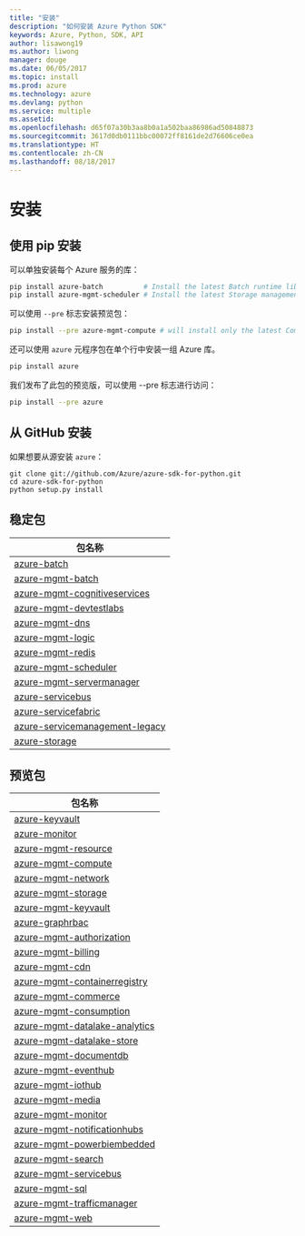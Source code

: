 ```yaml
---
title: "安装"
description: "如何安装 Azure Python SDK"
keywords: Azure, Python, SDK, API
author: lisawong19
ms.author: liwong
manager: douge
ms.date: 06/05/2017
ms.topic: install
ms.prod: azure
ms.technology: azure
ms.devlang: python
ms.service: multiple
ms.assetid: 
ms.openlocfilehash: d65f07a30b3aa8b0a1a502baa86986ad50848873
ms.sourcegitcommit: 3617d0db0111bbc00072ff8161de2d76606ce0ea
ms.translationtype: HT
ms.contentlocale: zh-CN
ms.lasthandoff: 08/18/2017
---
```

# <a name="installation"></a>安装

## <a name="installation-with-pip"></a>使用 pip 安装

可以单独安装每个 Azure 服务的库：

```bash
pip install azure-batch          # Install the latest Batch runtime library
pip install azure-mgmt-scheduler # Install the latest Storage management library
```

可以使用 `--pre` 标志安装预览包：

```bash
pip install --pre azure-mgmt-compute # will install only the latest Compute Management library
```

还可以使用 `azure` 元程序包在单个行中安装一组 Azure 库。

```bash
pip install azure
```

我们发布了此包的预览版，可以使用 --pre 标志进行访问：

```bash
pip install --pre azure
```

## <a name="install-from-github"></a>从 GitHub 安装

如果想要从源安装 `azure`：

    git clone git://github.com/Azure/azure-sdk-for-python.git
    cd azure-sdk-for-python
    python setup.py install

## <a name="stable-packages"></a>稳定包
| 包名称 |
|--------------|
|[azure-batch](https://pypi.org/project/azure-batch/)  |   
|[azure-mgmt-batch](https://pypi.org/project/azure-mgmt-batch/)|
|[azure-mgmt-cognitiveservices](https://pypi.org/project/azure-mgmt-cognitiveservices/)|    
|[azure-mgmt-devtestlabs](https://pypi.org/project/azure-mgmt-devtestlabs/)|    
|[azure-mgmt-dns](https://pypi.org/project/azure-mgmt-dns/) |
|[azure-mgmt-logic](https://pypi.org/project/azure-mgmt-logic/)|
|[azure-mgmt-redis](https://pypi.org/project/azure-mgmt-redis/)|
|[azure-mgmt-scheduler](https://pypi.org/project/azure-mgmt-scheduler/)|    
|[azure-mgmt-servermanager](https://pypi.org/project/azure-mgmt-servermanager/)|    
|[azure-servicebus](https://pypi.org/project/azure-mgmt-servicebus/)|   
|[azure-servicefabric](https://pypi.org/project/azure-servicefabric/)|  
|[azure-servicemanagement-legacy](https://pypi.org/project/azure-servicemanagement-legacy/)|    
|[azure-storage](https://pypi.org/project/azure-storage/)|  

## <a name="preview-packages"></a>预览包
| 包名称 | 
|--------------|
|[azure-keyvault](https://pypi.org/project/azure-keyvault/)|    
|[azure-monitor](https://pypi.org/project/azure-monitor)|   
|[azure-mgmt-resource](https://pypi.org/project/azure-mgmt-resource)|   
|[azure-mgmt-compute](https://pypi.org/project/azure-mgmt-compute)| 
|[azure-mgmt-network](https://pypi.org/project/azure-mgmt-network)| 
|[azure-mgmt-storage](https://pypi.org/project/azure-mgmt-storage)| 
|[azure-mgmt-keyvault](https://pypi.org/project/azure-mgmt-keyvault)|   
|[azure-graphrbac](https://pypi.org/project/azure-graphrbac)|   
|[azure-mgmt-authorization](https://pypi.org/project/azure-mgmt-authorization)| 
|[azure-mgmt-billing](https://pypi.org/project/azure-mgmt-billing)| 
|[azure-mgmt-cdn](https://pypi.org/project/azure-mgmt-cdn)| 
|[azure-mgmt-containerregistry](https://pypi.org/project/azure-mgmt-containerregistry)| 
|[azure-mgmt-commerce](https://pypi.org/project/azure-mgmt-commerce)|   
|[azure-mgmt-consumption](https://pypi.org/project/azure-mgmt-consumption)| 
|[azure-mgmt-datalake-analytics](https://pypi.org/project/azure-mgmt-datalake-analytics)|   
|[azure-mgmt-datalake-store](https://pypi.org/project/azure-mgmt-datalake-store)|   
|[azure-mgmt-documentdb](https://pypi.org/project/azure-mgmt-documentdb)|   
|[azure-mgmt-eventhub](https://pypi.org/project/azure-mgmt-eventhub)|   
|[azure-mgmt-iothub](https://pypi.org/project/azure-mgmt-iothub)|
|[azure-mgmt-media](https://pypi.org/project/azure-mgmt-media)| 
|[azure-mgmt-monitor](https://pypi.org/project/azure-mgmt-monitor)| 
|[azure-mgmt-notificationhubs](https://pypi.org/project/azure-mgmt-notificationhubs)|   
|[azure-mgmt-powerbiembedded](https://pypi.org/project/azure-mgmt-powerbiembedded)| 
|[azure-mgmt-search](https://pypi.org/project/azure-mgmt-search)|
|[azure-mgmt-servicebus](https://pypi.org/project/azure-mgmt-servicebus)|   
|[azure-mgmt-sql](https://pypi.org/project/azure-mgmt-sql)| 
|[azure-mgmt-trafficmanager](https://pypi.org/project/azure-mgmt-trafficmanager)|   
|[azure-mgmt-web](https://pypi.org/project/azure-mgmt-web)|